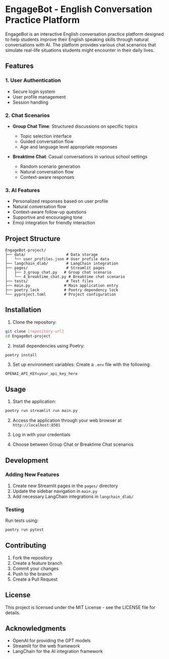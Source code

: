# EngageBot - English Conversation Practice Platform

EngageBot is an interactive English conversation practice platform designed to help students improve their English speaking skills through natural conversations with AI. The platform provides various chat scenarios that simulate real-life situations students might encounter in their daily lives.

## Features

### 1. User Authentication
- Secure login system
- User profile management
- Session handling

### 2. Chat Scenarios
- **Group Chat Time**: Structured discussions on specific topics
  - Topic selection interface
  - Guided conversation flow
  - Age and language level appropriate responses

- **Breaktime Chat**: Casual conversations in various school settings
  - Random scenario generation
  - Natural conversation flow
  - Context-aware responses

### 3. AI Features
- Personalized responses based on user profile
- Natural conversation flow
- Context-aware follow-up questions
- Supportive and encouraging tone
- Emoji integration for friendly interaction

## Project Structure

```
EngageBot-project/
├── data/                  # Data storage
│   └── user_profiles.json # User profile data
├── langchain_dlab/        # LangChain integration
├── pages/                 # Streamlit pages
│   ├── 3_group_chat.py   # Group chat scenario
│   └── 4_breaktime_chat.py # Breaktime chat scenario
├── tests/                 # Test files
├── main.py               # Main application entry
├── poetry.lock           # Poetry dependency lock
└── pyproject.toml        # Project configuration
```

## Installation

1. Clone the repository:
```bash
git clone [repository-url]
cd EngageBot-project
```

2. Install dependencies using Poetry:
```bash
poetry install
```

3. Set up environment variables:
Create a `.env` file with the following:
```
OPENAI_API_KEY=your_api_key_here
```

## Usage

1. Start the application:
```bash
poetry run streamlit run main.py
```

2. Access the application through your web browser at `http://localhost:8501`

3. Log in with your credentials

4. Choose between Group Chat or Breaktime Chat scenarios

## Development

### Adding New Features
1. Create new Streamlit pages in the `pages/` directory
2. Update the sidebar navigation in `main.py`
3. Add necessary LangChain integrations in `langchain_dlab/`

### Testing
Run tests using:
```bash
poetry run pytest
```

## Contributing

1. Fork the repository
2. Create a feature branch
3. Commit your changes
4. Push to the branch
5. Create a Pull Request

## License

This project is licensed under the MIT License - see the LICENSE file for details.

## Acknowledgments

- OpenAI for providing the GPT models
- Streamlit for the web framework
- LangChain for the AI integration framework
